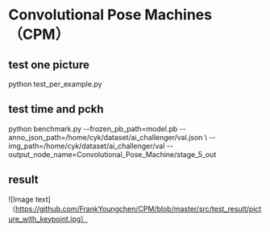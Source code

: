 # Convolutional Pose Machines（CPM） 
## test one picture 
python test_per_example.py 
## test time and pckh 
 python benchmark.py --frozen_pb_path=model.pb --anno_json_path=/home/cyk/dataset/ai_challenger/val.json \ 
                     --img_path=/home/cyk/dataset/ai_challenger/val --output_node_name=Convolutional_Pose_Machine/stage_5_out
## result
![Image text]（https://github.com/FrankYoungchen/CPM/blob/master/src/test_result/picture_with_keypoint.jpg）

